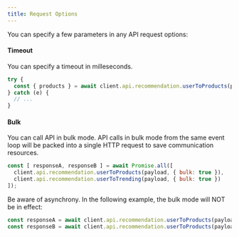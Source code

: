 ```yaml
---
title: Request Options
---
```


You can specify a few parameters in any API request options:

#### Timeout
You can specify a timeout in milleseconds.

```js
try {
  const { products } = await client.api.recommendation.userToProducts(payload, { timeout: 5000 });
} catch (e) {
  // ...
}
```

#### Bulk
You can call API in bulk mode. API calls in bulk mode from the same event loop will be packed into a single HTTP request to save communication resources.

```js
const [ responseA, responseB ] = await Promise.all([
  client.api.recommendation.userToProducts(payload, { bulk: true }),
  client.api.recommendation.userToTrending(payload, { bulk: true })
]);
```

Be aware of asynchrony. In the following example, the bulk mode will NOT be in effect:

```js
const responseA = await client.api.recommendation.userToProducts(payload, { bulk: true });
const responseB = await client.api.recommendation.userToProducts(payload, { bulk: true });
```
